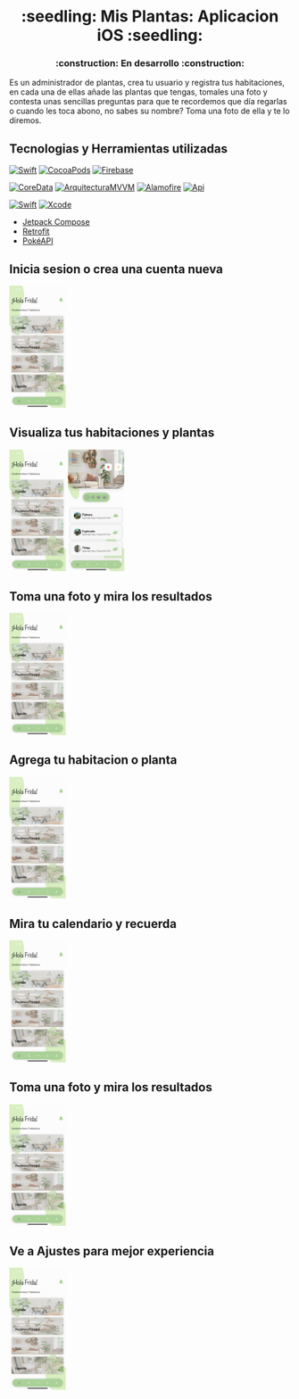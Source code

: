 <h1 align="center"> :seedling: Mis Plantas: Aplicacion iOS :seedling:</h1>
<h3 align="center"> :construction: En desarrollo :construction: </h3>

Es un administrador de plantas, crea tu usuario y registra tus habitaciones, en cada una de ellas añade las plantas que tengas, tomales una foto y contesta unas sencillas preguntas para que te recordemos que día regarlas o cuando les toca abono, no sabes su nombre? Toma una foto de ella y te lo diremos.

<h2> Tecnologias  y Herramientas utilizadas </h2>
 
[![Swift](https://img.shields.io/badge/SwifUI-yellow?style=for-the-badge&logo=swift&logoColor=white&labelColor=101010)]()
[![CocoaPods](https://img.shields.io/badge/CocoaPods-yellow?style=for-the-badge&logo=CocoaPods&logoColor=white&labelColor=101010)]()
[![Firebase](https://img.shields.io/badge/Firebase-yellow?style=for-the-badge&logo=Firebase&logoColor=white&labelColor=101010)]()

[![CoreData](https://img.shields.io/badge/CoreData-00A98F?style=for-the-badge&logo=CoreData&logoColor=white&labelColor=101010)]()
[![ArquitecturaMVVM](https://img.shields.io/badge/ArquitecturaMVVM-00A98F?style=for-the-badge&logo=ArquitecturaMVVM&logoColor=white&labelColor=101010)]()
[![Alamofire](https://img.shields.io/badge/Alamofire-00A98F?style=for-the-badge&logo=Alamofire&logoColor=white&labelColor=101010)]()
[![Api](https://img.shields.io/badge/API:identify.plantnet-00A98F?style=for-the-badge&logo=api&logoColor=white&labelColor=101010)]()

[![Swift](https://img.shields.io/badge/Swift-16.0-blue?longCache=true&style=popout-square)](https://www.apple.com/es/swift)
[![Xcode](https://img.shields.io/badge/Xcode-14.2-blue.svg?longCache=true&style=popout-square)](https://apps.apple.com/mx/app/xcode)


* [Jetpack Compose](https://developer.android.com/jetpack/compose)
* [Retrofit](https://github.com/square/retrofit)
* [PokéAPI](https://pokeapi.co)

<h2> Inicia sesion o crea una cuenta nueva </h2>

<a href="./Home.jpg"><img src="./Home.jpg" style="height: 50%; width:20%;"/></a>

<h2> Visualiza tus habitaciones y plantas </h2>

<a href="./Home.jpg"><img src="./Home.jpg" style="height: 50%; width:20%;"/></a>
<a href="./Habitacion.jpg"><img src="./Habitacion.jpg" style="height: 50%; width:20%;"/></a>

<h2> Toma una foto y mira los resultados </h2>

<a href="./Home.jpg"><img src="./Home.jpg" style="height: 50%; width:20%;"/></a>

<h2> Agrega tu habitacion o planta</h2>

<a href="./Home.jpg"><img src="./Home.jpg" style="height: 50%; width:20%;"/></a>

<h2> Mira tu calendario y recuerda </h2>

<a href="./Home.jpg"><img src="./Home.jpg" style="height: 50%; width:20%;"/></a>

<h2> Toma una foto y mira los resultados </h2>

<a href="./Home.jpg"><img src="./Home.jpg" style="height: 50%; width:20%;"/></a>

<h2> Ve a Ajustes para mejor experiencia </h2>

<a href="./Home.jpg"><img src="./Home.jpg" style="height: 50%; width:20%;"/></a>
